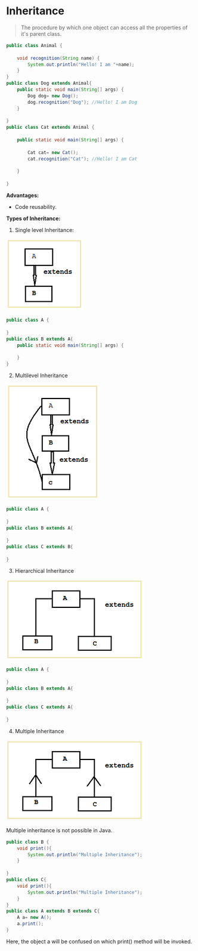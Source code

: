 # Inheritance
>The procedure by which one object can access all the properties of it's parent class.

```java
public class Animal {
	
	void recognition(String name) {
		System.out.println("Hello! I am "+name);
	}
}
public class Dog extends Animal{
	public static void main(String[] args) {
		Dog dog= new Dog();
		dog.recognition("Dog");	//Hello! I am Dog
	}

}
public class Cat extends Animal {

	public static void main(String[] args) {

		Cat cat= new Cat();
		cat.recognition("Cat");	//Hello! I am Cat

	}

}
```
**Advantages:**  
- Code reusability.

**Types of Inheritance:**  
1. Single level Inheritance:  
   
![Pictures](../Pictures/Inheritance_1.png)

```java
public class A {
	
}
public class B extends A{
	public static void main(String[] args) {

	}
}
```
2. Multilevel Inheritance

![Pictures](../Pictures/Inheritance_2.png)
```java
public class A {
	
}
public class B extends A{

}
public class C extends B{

}
```
3. Hierarchical Inheritance

![Pictures](../Pictures/Inheritance_3.png)
```java
public class A {
	
}
public class B extends A{

}
public class C extends A{

}
```
4. Multiple Inheritance

![Pictures](../Pictures/Inheritance_4.png)

Multiple inheritance is not possible in Java.
```java
public class B {
    void print(){
        System.out.println("Multiple Inheritance");
    }
	
}
public class C{
    void print(){
        System.out.println("Multiple Inheritance");
    }
}
public class A extends B extends C{
    A a= new A();
    a.print();
}
```
Here, the object a will be confused on which print() method will be invoked.